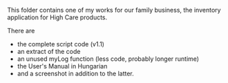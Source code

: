 This folder contains one of my works for our family business, the inventory application
for High Care products.

There are
- the complete script code (v1.1)
- an extract of the code
- an unused myLog function (less code, probably longer runtime)
- the User's Manual in Hungarian
- and a screenshot in addition to the latter.
